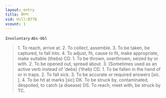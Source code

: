 ```yaml
---
layout: entry
title: ཐེབས་
vid: Hill:0778
vcount: 1
---
```

`Involuntary` `Abs-Obl`
> 1\.
 To reach, arrive at\.
 2\.
 To collect, assemble\.
 3\.
 To be taken, be captured, to fall into\.
 4\.
 To adjust, fit, cause to fit, make appropriate, make suitable (thebs) CD\.
 1\.
 To be thrown, overthrown, seized by or with\.
 2\.
 To be opened out, spread about\.
 3\.
 (Sometimes used as an active verb instead of 'debs) ('theb) CD\.
 1\.
 To be fallen in the hand of or in traps\.
 2\.
 To fall sick\.
 3\.
 To be accurate or required answers [sic\.
]\.
 4\.
 To be hit at marks [sic] DK\.
 To be struck by, contaminated, despoiled, to catch (a disease) DS\.
 To reach, meet with, be struck by TC\.

